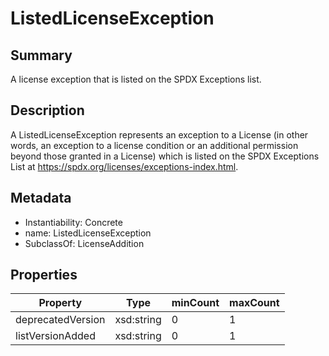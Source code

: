 <!-- Automatically generated by spec-parser v2.0.0 on 2023-12-27T15:02:03.969017+00:00 -->
<!-- SPDX-License-Identifier: Community-Spec-1.0 -->

# ListedLicenseException

## Summary

A license exception that is listed on the SPDX Exceptions list.


## Description

A ListedLicenseException represents an exception to a License (in other words,
an exception to a license condition or an additional permission beyond those
granted in a License) which is listed on the SPDX Exceptions List at
https://spdx.org/licenses/exceptions-index.html.


## Metadata

- Instantiability: Concrete
- name: ListedLicenseException
- SubclassOf: LicenseAddition



## Properties

| Property | Type | minCount | maxCount |
|---|---|---|---|
| deprecatedVersion | xsd:string | 0 | 1 |
| listVersionAdded | xsd:string | 0 | 1 |

